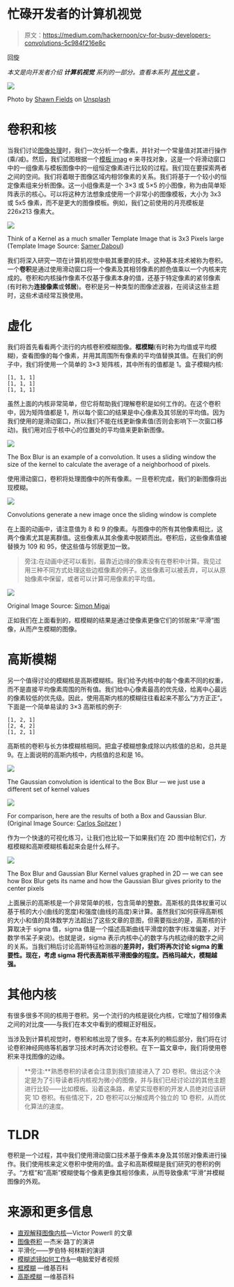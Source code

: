 # 忙碌开发者的计算机视觉

> 原文：<https://medium.com/hackernoon/cv-for-busy-developers-convolutions-5c984f216e8c>

回旋

*本文是向开发者介绍* ***计算机视觉*** *系列的一部分。查看本系列* [*其他文章*](/@vad710/computer-vision-for-busy-developers-6a7320222da) *。*

![](img/8707559df13e5959e606dba68d7f95c1.png)

Photo by [Shawn Fields](https://unsplash.com/@shawnsfields?utm_source=medium&utm_medium=referral) on [Unsplash](https://unsplash.com?utm_source=medium&utm_medium=referral)

# 卷积和核

当我们讨论[图像处理](/@vad710/cv-for-busy-developers-image-processing-d93ed4836880)时，我们一次分析一个像素，并针对一个常量值对其进行操作(乘/减)。然后，我们试图根据一个[模板 imag](/@vad710/cv-for-busy-developers-thresholds-and-templates-15d660694c38) e 来寻找对象，这是一个将滑动窗口中的一组像素与模板图像中的一组恒定像素进行比较的过程。我们现在要探索两者之间的空间。我们将着眼于图像区域内相邻像素的关系。我们将基于一个较小的恒定像素组来分析图像。这一小组像素是一个 3×3 或 5×5 的小图像，称为由简单矩阵表示的核心。可以将这种方法想象成使用一个非常小的图像模板，大小为 3x3 或 5x5 像素，而不是更大的图像模板。例如，我们之前使用的月亮模板是 226x213 像素大。

![](img/4a05a1a460b1e42496b2316faf2f2cfe.png)

Think of a Kernel as a much smaller Template Image that is 3x3 Pixels large (Template Image Source: [Samer Daboul](https://www.pexels.com/photo/full-moon-746111/))

我们将深入研究一项在计算机视觉中极其重要的技术。这种基本技术被称为卷积。一个**卷积**是通过使用滑动窗口将一个像素及其相邻像素的颜色值乘以一个内核来完成的。卷积和内核操作像素不仅基于像素本身的值，还基于特定像素的紧邻像素(有时称为**连接像素**或**邻居**)。卷积是另一种类型的图像滤波器，在阅读这些主题时，这些术语经常互换使用。

# 虚化

我们将首先看看两个流行的内核卷积模糊图像。**框模糊**(有时称为均值或平均模糊)，查看图像的每个像素，并用其周围所有像素的平均值替换其值。在我们的例子中，我们将使用一个简单的 3×3 矩阵核，其中所有的值都是 1。盒子模糊内核:

```
[1, 1, 1]
[1, 1, 1]
[1, 1, 1]
```

虽然上面的内核非常简单，但它将帮助我们理解卷积是如何工作的。在这个卷积中，因为矩阵值都是 1，所以每个窗口的结果是中心像素及其邻居的平均值。因为我们使用的是滑动窗口，所以我们不能在线更新像素值(否则会影响下一次窗口移动)。我们用对应于核中心的位置处的平均值来更新新图像。

![](img/19a4c638064529eb11cfd5d997fad1d7.png)

The Box Blur is an example of a convolution. It uses a sliding window the size of the kernel to calculate the average of a neighborhood of pixels.

使用滑动窗口，卷积将处理图像中的所有像素。一旦卷积完成，我们的新图像将出现模糊。

![](img/0e6d1ec5200c27ac7f3247a046810641.png)

Convolutions generate a new image once the sliding window is complete

在上面的动画中，请注意值为 8 和 9 的像素。与图像中的所有其他像素相比，这两个像素尤其是离群值。这些像素从其余像素中脱颖而出。卷积后，这些像素值被替换为 109 和 95，使这些值与邻居更加一致。

> 旁注:在动画中还可以看到，最靠近边缘的像素没有在卷积中计算。我见过用三种不同方式处理这些边框像素的例子。这些像素可以被丢弃，可以从原始像素中保留，或者可以计算可用像素的平均值。

![](img/ade5c6b853cbfd873fb4a8d1220d95ff.png)

Original Image Source: [Simon Migaj](https://www.pexels.com/photo/man-standing-on-pier-911085/)

正如我们在上面看到的，框模糊的结果是通过使像素更像它们的邻居来“平滑”图像，从而产生模糊的图像。

# 高斯模糊

另一个值得讨论的模糊核是高斯模糊核。我们给予内核中的每个像素不同的权重，而不是直接平均像素周围的所有值。我们给中心像素最高的优先级，给离中心最远的像素较低的优先级。因此，使用高斯内核的模糊往往看起来不那么“方方正正”。下面是一个简单易读的 3×3 高斯核的例子:

```
[1, 2, 1]
[2, 4, 2]
[1, 2, 1]
```

高斯核的卷积与长方体模糊核相同。把盒子模糊想象成除以内核值的总和，总共是 9。在上面说明的高斯内核中，内核值的总和是 16。

![](img/99888d6c97b979a25d98ecd1121f7a9d.png)

The Gaussian convolution is identical to the Box Blur — we just use a different set of kernel values

![](img/3116bbe95fa8ba9204fc24ec4a9c1492.png)

For comparison, here are the results of both a Box and Gaussian Blur. (Original Image Source: [Carlos Spitzer](https://www.pexels.com/photo/toucan-bird-parrot-17811/) )

作为一个快速的可视化练习，让我们也比较一下如果我们在 2D 图中绘制它们，方框模糊和高斯模糊核看起来会是什么样子。

![](img/f29f34af04ba05bc03ca0bb55028d774.png)

The Box Blur and Gaussian Blur Kernel values graphed in 2D — we can see how Box Blur gets its name and how the Gaussian Blur gives priority to the center pixels

上面展示的高斯核是一个非常简单的核，包含简单的整数。高斯核的具体权重可以基于核的大小(曲线的宽度)和强度(曲线的高度)来计算。虽然我们如何获得高斯核的大小和值的具体数学方法超出了这些文章的意图，但需要指出的是，高斯核的计算取决于 sigma 值，sigma 值是一个描述高斯曲线平滑度的数字(标准偏差，对于数学书呆子来说)。也就是说，sigma 表示内核中心的数字与内核边缘的数字之间的关系。当我们稍后讨论高斯特征检测器的**差异时，我们将再次讨论 sigma 的重要性。现在，考虑 sigma 将代表高斯核平滑图像的程度。西格玛越大，模糊越强。**

# 其他内核

有很多很多不同的核用于卷积。另一个流行的内核是锐化内核，它增加了相邻像素之间的对比度——与我们在本文中看到的模糊正好相反。

当涉及到计算机视觉时，卷积和核出现了很多。在本系列的稍后部分，我们将在讨论卷积神经网络等机器学习技术时再次讨论卷积。在下一篇文章中，我们将使用卷积来寻找图像的边缘。

> **旁注:**熟悉卷积的读者会注意到我们直接进入了 2D 卷积。做出这个决定是为了引导读者将内核视为微小的图像，并与我们已经讨论过的其他主题进行比较——比如模板。沿着这条路，希望实现卷积的开发人员绝对应该研究 1D 卷积。有些情况下，2D 卷积可以分解成两个独立的 1D 卷积，从而优化算法的速度。

# TLDR

卷积是一个过程，其中我们使用滑动窗口技术基于像素本身及其邻居对像素进行操作。我们使用核来定义卷积中使用的值。盒子和高斯模糊是我们研究的卷积的例子。“方框”和“高斯”模糊使每个像素更像其相邻像素，从而导致像素“平滑”并模糊图像的外观。

# 来源和更多信息

*   [直观解释图像内核](http://setosa.io/ev/image-kernels/)—Victor Powerll 的文章
*   [图像卷积](http://web.pdx.edu/~jduh/courses/Archive/geog481w07/Students/Ludwig_ImageConvolution.pdf) —杰米·路丁的演讲
*   平滑化——罗伯特·柯林斯的演讲
*   [模糊滤镜如何工作&](https://www.youtube.com/watch?v=C_zFhWdM4ic)—电脑爱好者视频
*   [框模糊](https://en.wikipedia.org/wiki/Box_blur) —维基百科
*   [高斯模糊](https://en.wikipedia.org/wiki/Gaussian_blur) —维基百科